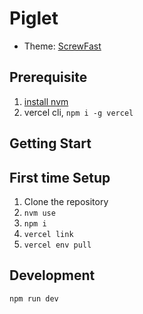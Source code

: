 # Piglet

- Theme: [ScrewFast](https://github.com/mearashadowfax/ScrewFast/)

## Prerequisite

1. [install nvm](https://github.com/nvm-sh/nvm?tab=readme-ov-file#installing-and-updating)
1. vercel cli, `npm i -g vercel`

## Getting Start

## First time Setup

1. Clone the repository
1. `nvm use`
1. `npm i`
1. `vercel link`
1. `vercel env pull`

## Development

`npm run dev`

